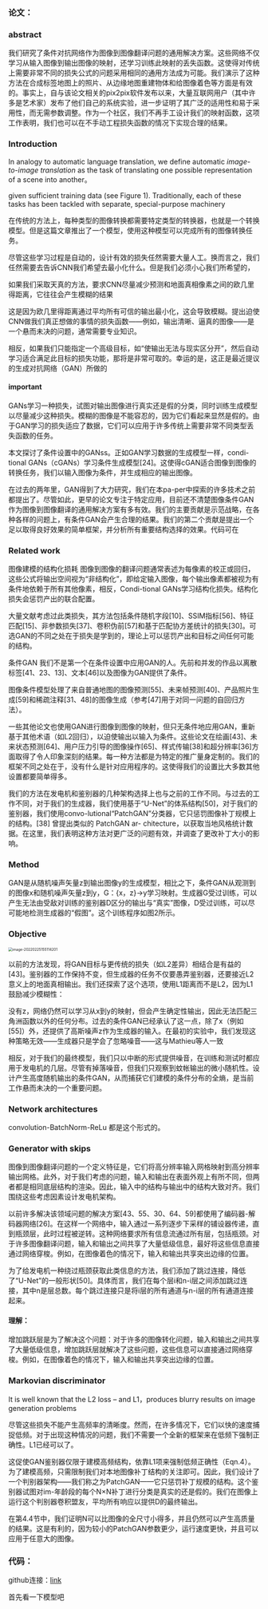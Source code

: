 ### 论文：

### abstract

我们研究了条件对抗网络作为图像到图像翻译问题的通用解决方案。这些网络不仅学习从输入图像到输出图像的映射，还学习训练此映射的丢失函数。这使得对传统上需要非常不同的损失公式的问题采用相同的通用方法成为可能。我们演示了这种方法在合成标签地图上的照片、从边缘地图重建物体和给图像着色等方面是有效的。事实上，自与该论文相关的pix2pix软件发布以来，大量互联网用户（其中许多是艺术家）发布了他们自己的系统实验，进一步证明了其广泛的适用性和易于采用性，而无需参数调整。作为一个社区，我们不再手工设计我们的映射函数，这项工作表明，我们也可以在不手动工程损失函数的情况下实现合理的结果。

### Introduction

In analogy to automatic language translation, we define automatic *image-to-image translation* as the task of translating one possible representation of a scene into another。

given sufficient training data (see Figure 1). Traditionally, each of these tasks has been tackled with separate, special-purpose machinery

在传统的方法上，每种类型的图像转换都需要特定类型的转换器，也就是一个转换模型。但是这篇文章推出了一个模型，使用这种模型可以完成所有的图像转换任务。



尽管这些学习过程是自动的，设计有效的损失任然需要大量人工。换而言之，我们任然需要去告诉CNN我们希望去最小化什么。但是我们必须小心我们所希望的，



如果我们采取天真的方法，要求CNN尽量减少预测和地面真相像素之间的欧几里得距离，它往往会产生模糊的结果

这是因为欧几里得距离通过平均所有可信的输出最小化，这会导致模糊。提出迫使CNN做我们真正想做的事情的损失函数——例如，输出清晰、逼真的图像——是一个悬而未决的问题，通常需要专业知识。

相反，如果我们只能指定一个高级目标，如“使输出无法与现实区分开”，然后自动学习适合满足此目标的损失功能，那将是非常可取的。幸运的是，这正是最近提议的生成对抗网络（GAN）所做的

#### important

 GANs学习一种损失，试图对输出图像进行真实还是假的分类，同时训练生成模型以尽量减少这种损失。模糊的图像是不能容忍的，因为它们看起来显然是假的。由于GAN学习的损失适应了数据，它们可以应用于许多传统上需要非常不同类型丢失函数的任务。



本文探讨了条件设置中的GANss。正如GAN学习数据的生成模型一样，condi-tional GANs（cGANs）学习条件生成模型[24]。这使得cGAN适合图像到图像的转换任务，我们以输入图像为条件，并生成相应的输出图像。



在过去的两年里，GAN得到了大力研究，我们在本pa-per中探索的许多技术之前都提出了。尽管如此，更早的论文专注于特定应用，目前还不清楚图像条件GAN作为图像到图像翻译的通用解决方案有多有效。我们的主要贡献是示范战略，在各种各样的问题上，有条件GAN会产生合理的结果。我们的第二个贡献是提出一个足以取得良好效果的简单框架，并分析所有重要结构选择的效果。代码可在

### Related work

图像建模的结构化损耗 图像到图像的翻译问题通常表述为每像素的校正或回归，这些公式将输出空间视为“非结构化”，即给定输入图像，每个输出像素都被视为有条件地依赖于所有其他像素，相反，Condi-tional GANs学习结构化损失。结构化损失会惩罚产出的联合配置。

大量文献考虑过此类损失，其方法包括条件随机字段[10]、SSIM指标[56]、特征匹配[15]、非参数损失[37]、卷积伪前[57]和基于匹配协方差统计的损失[30]。可选GAN的不同之处在于损失是学到的，理论上可以惩罚产出和目标之间任何可能的结构。



条件GAN 我们不是第一个在条件设置中应用GAN的人。先前和并发的作品以离散标签[41、23、13]、文本[46]以及图像为GAN提供了条件。

图像条件模型处理了来自普通地图的图像预测[55]、未来帧预测[40]、产品照片生成[59]和稀疏注释[31、48]的图像生成（参考[47]用于对同一问题的自回归方法）。

一些其他论文也使用GAN进行图像到图像的映射，但只无条件地应用GAN，重新基于其他术语（如L2回归），以迫使输出以输入为条件。这些论文在绘画[43]、未来状态预测[64]、用户压力引导的图像操作[65]、样式传输[38]和超分辨率[36]方面取得了令人印象深刻的结果。每一种方法都是为特定的推广量身定制的。我们的框架不同之处在于，没有什么是针对应用程序的。这使得我们的设置比大多数其他设置都要简单得多。



我们的方法在发电机和鉴别器的几种架构选择上也与之前的工作不同。与过去的工作不同，对于我们的生成器，我们使用基于“U-Net”的体系结构[50]，对于我们的鉴别器，我们使用convo-lutional“PatchGAN”分类器，它只惩罚图像补丁规模上的结构。[38] 曾提出类似的 PatchGAN ar- chitecture，以获取当地风格统计数据。在这里，我们表明这种方法对更广泛的问题有效，并调查了更改补丁大小的影响。



### Method

GAN是从随机噪声矢量z到输出图像y的生成模型，相比之下，条件GAN从观测到的图像x和随机噪声矢量z到y，G：{x，z}→y学习映射。生成器G受过训练，可以产生无法由受敌对训练的鉴别器D区分的输出与“真实”图像，D受过训练，可以尽可能地检测生成器的“假图”。这个训练程序如图2所示。



### Objective

<img src="https://cdn.jsdelivr.net/gh/dlagez/img@master/image-20220225155114201.png" alt="image-20220225155114201" style="zoom:50%;" />

以前的方法发现，将GAN目标与更传统的损失（如L2差异）相结合是有益的[43]。鉴别器的工作保持不变，但生成器的任务不仅要愚弄鉴别器，还要接近L2意义上的地面真相输出。我们还探索了这个选项，使用L1距离而不是L2，因为L1鼓励减少模糊性：



没有z，网络仍然可以学习从x到y的映射，但会产生确定性输出，因此无法匹配三角洲函数以外的任何分布。过去的条件GAN已经承认了这一点，除了x（例如[55]）外，还提供了高斯噪声z作为生成器的输入。在最初的实验中，我们发现这种策略无效——生成器只是学会了忽略噪音——这与Mathieu等人一致



相反，对于我们的最终模型，我们只以中断的形式提供噪音，在训练和测试时都应用于发电机的几层。尽管有掉落噪音，但我们只观察到蚊帐输出的微小随机性。设计产生高度随机输出的条件GAN，从而捕获它们建模的条件分布的全熵，是当前工作悬而未决的一个重要问题。



### Network architectures

convolution-BatchNorm-ReLu 都是这个形式的。

### Generator with skips

图像到图像翻译问题的一个定义特征是，它们将高分辨率输入网格映射到高分辨率输出网格。此外，对于我们考虑的问题，输入和输出在表面外观上有所不同，但两者都是相同底层结构的渲染。因此，输入中的结构与输出中的结构大致对齐。我们围绕这些考虑因素设计发电机架构。



以前许多解决该领域问题的解决方案[43、55、30、64、59]都使用了编码器-解码器网络[26]。在这样一个网络中，输入通过一系列逐步下采样的铺设器传递，直到瓶颈层，此时过程被逆转。这种网络要求所有信息流通过所有层，包括瓶颈。对于许多图像翻译问题，输入和输出之间共享了大量低级信息，最好将这些信息直接通过网络穿梭。例如，在图像着色的情况下，输入和输出共享突出边缘的位置。



为了给发电机一种绕过瓶颈获取此类信息的方法，我们添加了跳过连接，降低了“U-Net”的一般形状[50]。具体而言，我们在每个层i和n-i层之间添加跳过连接，其中n是层总数。每个跳过连接只是将i层的所有通道与n-i层的所有通道连接起来。

#### 理解：

增加跳跃层是为了解决这个问题：对于许多的图像转化问题，输入和输出之间共享了大量低级信息，增加跳跃层就解决了这些问题，这些信息可以直接通过网络穿梭。例如，在图像着色的情况下，输入和输出共享突出边缘的位置。



### Markovian discriminator

It is well known that the L2 loss – and L1，produces blurry results on image generation problems

尽管这些损失不能产生高频率的清晰度。然而，在许多情况下，它们以快的速度捕捉低频。对于出现这种情况的问题，我们不需要一个全新的框架来在低频下强制正确性。L1已经可以了。



这促使GAN鉴别器仅限于建模高频结构，依靠L1项来强制低频正确性（Eqn.4）。为了建模高频，只需限制我们对本地图像补丁结构的关注即可。因此，我们设计了一个判别器架构——我们称之为PatchGAN——它只惩罚补丁规模的结构。这个鉴别器试图对im-年龄段的每个N×N补丁进行分类是真实的还是假的。我们在图像上运行这个判别器卷积盟友，平均所有响应以提供D的最终输出。



在第4.4节中，我们证明N可以比图像的全尺寸小得多，并且仍然可以产生高质量的结果。这是有利的，因为较小的PatchGAN参数更少，运行速度更快，并且可以应用于任意大的图像。



### 代码：

github连接：[link](https://github.com/junyanz/pytorch-CycleGAN-and-pix2pix)

首先看一下模型吧

```

```

